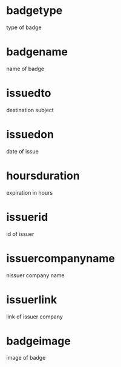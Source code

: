 # badgetype
type of badge

# badgename
name of badge

# issuedto
destination subject

# issuedon
date of issue

# hoursduration
expiration in hours

# issuerid
id of issuer

# issuercompanyname
nissuer company name

# issuerlink
link of issuer company

# badgeimage
image of badge